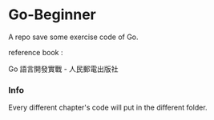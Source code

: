 # Go-Beginner
A repo save some exercise code of Go.  

reference book : 

Go 語言開發實戰 - 人民郵電出版社

### Info

Every different chapter's code will put in the different folder.


